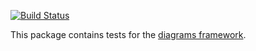 [![Build Status](https://secure.travis-ci.org/diagrams/diagrams-test.png)](http://travis-ci.org/diagrams/diagrams-test)

This package contains tests for the
[diagrams framework](http://projects.haskell.org/diagrams).
